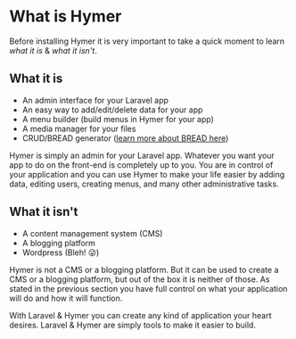# What is Hymer

Before installing Hymer it is very important to take a quick moment to learn _what it is_ & _what it isn't_.

## What it is

* An admin interface for your Laravel app
* An easy way to add/edit/delete data for your app
* A menu builder \(build menus in Hymer for your app\)
* A media manager for your files
* CRUD/BREAD generator \([learn more about BREAD here](../bread/introduction.md)\)

Hymer is simply an admin for your Laravel app. Whatever you want your app to do on the front-end is completely up to you. You are in control of your application and you can use Hymer to make your life easier by adding data, editing users, creating menus, and many other administrative tasks.

## What it isn't

* A content management system \(CMS\)
* A blogging platform
* Wordpress \(Bleh! 😜\)

Hymer is not a CMS or a blogging platform. But it can be used to create a CMS or a blogging platform, but out of the box it is neither of those. As stated in the previous section you have full control on what your application will do and how it will function.

With Laravel & Hymer you can create any kind of application your heart desires. Laravel & Hymer are simply tools to make it easier to build.

